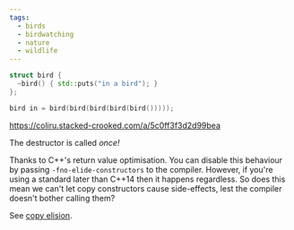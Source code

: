 ```yaml
---
tags:
  - birds
  - birdwatching
  - nature
  - wildlife
---
```





```cpp
struct bird {
  ~bird() { std::puts("in a bird"); }
};

bird in = bird(bird(bird(bird(bird()))));
```

https://coliru.stacked-crooked.com/a/5c0ff3f3d2d99bea

The destructor is called _once!_

Thanks to C++'s return value optimisation. You can disable this behaviour by
passing `-fno-elide-constructors` to the compiler. However, if you're using a
standard later than C++14 then it happens regardless. So does this mean we
can't let copy constructors cause side-effects, lest the compiler doesn't
bother calling them?

See [copy elision](https://en.cppreference.com/w/cpp/language/copy_elision).
